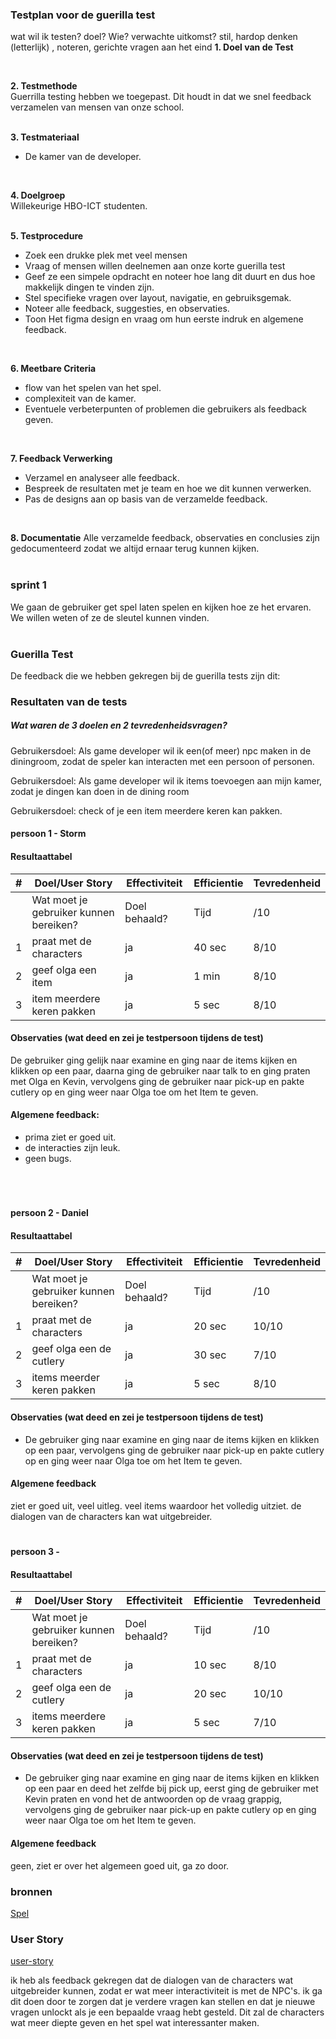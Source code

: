 ### Testplan voor de guerilla test
wat wil ik testen? doel? Wie? verwachte uitkomst? stil, hardop denken (letterlijk) , noteren, gerichte vragen aan het eind
**1. Doel van de Test**   


<br/>

**2. Testmethode**    
Guerrilla testing hebben we toegepast. Dit houdt in dat we snel feedback verzamelen van mensen van onze school.   
<br/>

**3. Testmateriaal**   
- De kamer van de developer.
    
<br/>

**4. Doelgroep**   
Willekeurige HBO-ICT studenten.   
<br/>

**5. Testprocedure**   
- Zoek een drukke plek met veel mensen
- Vraag of mensen willen deelnemen aan onze korte guerilla test
- Geef ze een simpele opdracht en noteer hoe lang dit duurt en dus hoe makkelijk dingen te vinden zijn.
- Stel specifieke vragen over layout, navigatie, en gebruiksgemak.
- Noteer alle feedback, suggesties, en observaties.
- Toon Het figma design en vraag om hun eerste indruk en algemene feedback.   
<br/>

**6. Meetbare Criteria**    
- flow van het spelen van het spel.
- complexiteit van de kamer.
- Eventuele verbeterpunten of problemen die gebruikers als feedback geven.   
<br/>

**7. Feedback Verwerking**
- Verzamel en analyseer alle feedback.
- Bespreek de resultaten met je team en hoe we dit kunnen verwerken.
- Pas de designs aan op basis van de verzamelde feedback.  
<br/>

**8. Documentatie**
Alle verzamelde feedback, observaties en conclusies zijn gedocumenteerd zodat we altijd ernaar terug kunnen kijken.   
<br/>

### sprint 1
We gaan de gebruiker get spel laten spelen en kijken hoe ze het ervaren. We willen weten of ze de sleutel kunnen vinden.    
<br/>

### Guerilla Test
De feedback die we hebben gekregen bij de guerilla tests zijn dit: 

### Resultaten van de tests

##### Wat waren de 3 doelen en 2 tevredenheidsvragen? 
Gebruikersdoel: Als game developer wil ik een(of meer) npc maken in de diningroom, zodat de speler kan interacten met een persoon of personen.<br>   

Gebruikersdoel: Als game developer wil ik items toevoegen aan mijn kamer, zodat je dingen kan doen in de dining room<br>   

Gebruikersdoel: check of je een item meerdere keren kan pakken.<br>   


#### persoon 1 - Storm
#### Resultaattabel
|   #   |   Doel/User Story                        | Effectiviteit |   Efficientie        | Tevredenheid |
|-------|------------------------------------------|---------------|----------------------|--------------|
|       |   Wat moet je gebruiker kunnen bereiken? | Doel behaald? |   Tijd               |     /10      |
|   1   |   praat met de characters                |      ja       |   40 sec             |     8/10     |
|   2   |   geef olga een item                     |      ja       |   1 min              |     8/10     |
|   3   |   item meerdere keren pakken             |      ja       |   5 sec              |     8/10     |



#### Observaties (wat deed en zei je testpersoon tijdens de test)

De gebruiker ging gelijk naar examine en ging naar de items kijken en klikken op een paar, daarna ging de gebruiker naar talk to en ging praten met Olga en Kevin, vervolgens ging de gebruiker naar pick-up en pakte cutlery op en ging weer naar Olga toe om het Item te geven.

#### Algemene feedback: 

- prima ziet er goed uit. 
- de interacties zijn leuk. 
- geen bugs.

<br/>

#       

#### persoon 2 - Daniel
#### Resultaattabel
|   #   |   Doel/User Story                        | Effectiviteit |   Efficientie        | Tevredenheid |
|-------|------------------------------------------|---------------|----------------------|--------------|
|       |   Wat moet je gebruiker kunnen bereiken? | Doel behaald? |   Tijd               |     /10      |
|   1   |   praat met de characters                |   ja          |   20 sec             |     10/10    |
|   2   |   geef olga een de cutlery               |   ja          |   30 sec             |     7/10     |
|   3   |   items meerder keren pakken             |   ja          |   5 sec              |     8/10     |



#### Observaties (wat deed en zei je testpersoon tijdens de test)
- De gebruiker ging naar examine en ging naar de items kijken en klikken op een paar, vervolgens ging de gebruiker naar pick-up en pakte cutlery op en ging weer naar Olga toe om het Item te geven.

#### Algemene feedback
ziet er goed uit, veel uitleg.
veel items waardoor het volledig uitziet.
de dialogen van de characters kan wat uitgebreider.
<br/>

#     

#### persoon 3 - 
#### Resultaattabel
|   #   |   Doel/User Story                        | Effectiviteit |   Efficientie        | Tevredenheid |
|-------|------------------------------------------|---------------|----------------------|--------------|
|       |   Wat moet je gebruiker kunnen bereiken? | Doel behaald? |   Tijd               |     /10      |
|   1   |   praat met de characters                |   ja          |   10 sec             |     8/10     |
|   2   |   geef olga een de cutlery               |   ja          |   20 sec             |     10/10    |
|   3   |   items meerdere keren pakken            |   ja          |   5 sec              |     7/10     |

#### Observaties (wat deed en zei je testpersoon tijdens de test)
- De gebruiker ging naar examine en ging naar de items kijken en klikken op een paar en deed het zelfde bij pick up, eerst ging de gebruiker met Kevin praten en vond het de antwoorden op de vraag grappig, vervolgens ging de gebruiker naar pick-up en pakte cutlery op en ging weer naar Olga toe om het Item te geven.

#### Algemene feedback
geen, ziet er over het algemeen goed uit, ga zo door.

### bronnen

[Spel](http://localhost:3000/)

### User Story

[user-story](https://gitlab.fdmci.hva.nl/propedeuse-hbo-ict/onderwijs/2023-2024/out-d-se-gd/blok-3/seezoopuuqii86/-/issues/51)

ik heb als feedback gekregen dat de dialogen van de characters wat uitgebreider kunnen, zodat er wat meer interactiviteit is met de NPC's. ik ga dit doen door te zorgen dat je verdere vragen kan stellen en dat je nieuwe vragen unlockt als je een bepaalde vraag hebt gesteld. Dit zal de characters wat meer diepte geven en het spel wat interessanter maken.



